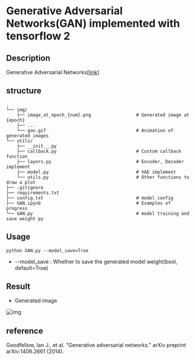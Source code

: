 # Generative Adversarial Networks(GAN) implemented with tensorflow 2

## Description
Generative Adversarial Networks[[link](https://arxiv.org/abs/1406.2661)]

## structure

```
.
└── img/
    ├── image_at_epoch_{num}.png                 # Generated image at {epoch}
    ├── ...
    └── gan.gif                                  # Animation of generated images
└── utils/           
    ├── __init__.py
    ├── callback.py                              # Custom callback function
    ├── layers.py                                # Encoder, Decoder implement
    ├── model.py                                 # VAE implement
    └── utils.py                                 # Other functions to draw a plot
├── .gitignore         
├── requirements.txt   
├── config.txt                                   # model config
├── GAN.ipynb                                    # Examples of progress 
└── GAN.py                                       # model training and save weight py
```

## Usage

```
python GAN.py --model_save=True
```
 
+ --model_save : Whether to save the generated model weight(bool, default=True)  

## Result

+ Generated image

![img](./img/gan.gif)

## reference
Goodfellow, Ian J., et al. "Generative adversarial networks." arXiv preprint arXiv:1406.2661 (2014).